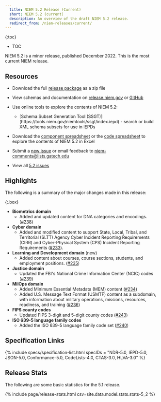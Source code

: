 ```yaml
---
  title: NIEM 5.2 Release (Current)
  short: NIEM 5.2 (current)
  description: An overview of the draft NIEM 5.2 release.
  redirect_from: /niem-releases/current/
---
```


{:toc}
- TOC

NIEM 5.2 is a minor release, published December 2022.  This is the most current NIEM release.

## Resources

- Download the full [release package](https://github.com/NIEM/NIEM-Releases/archive/niem-5.2.zip) as a zip file

- View schemas and documentation on [release.niem.gov](https://release.niem.gov/niem/5.2) or [GitHub](https://github.com/NIEM/NIEM-Releases/tree/niem-5.2)

- Use online tools to explore the contents of NIEM 5.2:

  - <p markdown="1">[Schema Subset Generation Tool (SSGT)](https://tools.niem.gov/niemtools/ssgt/index.iepd) - search or build XML schema subsets for use in IEPDs </p>

  <!-- - <p markdown="1">[Movement](https://beta.movement.niem.gov) - search elements </p> -->

- Download the [component spreadsheet](https://release.niem.gov/niem/5.2/xlsx/niem-5.2.xlsx) or the [code spreadsheet](https://release.niem.gov/niem/5.2/xlsx/niem-5.2-codes.xlsx) to explore the contents of NIEM 5.2 in Excel

- Submit a [new issue](https://github.com/NIEM/NIEM-Releases/issues/new) or email feedback to <niem-comments@lists.gatech.edu>

- View all [5.2 issues](https://github.com/NIEM/NIEM-Releases/issues?q=is%3Aissue+label%3A5.2)

## Highlights

The following is a summary of the major changes made in this release:

{:.box}
- **Biometrics domain**
  - Added and updated content for DNA categories and encodings. ([#238](https://github.com/NIEM/NIEM-Releases/issues/238))
- **Cyber domain**
  - Added and modified content to support State, Local, Tribal, and Territorial (SLTT) Agency Cyber Incident Reporting Requirements (CIRR) and Cyber-Physical System (CPS) Incident Reporting Requirements ([#233](https://github.com/NIEM/NIEM-Releases/issues/233)).
- **Learning and Development domain** (new)
  - Added content about courses, course sections, students, and employment positions. ([#235](https://github.com/NIEM/NIEM-Releases/issues/235))
- **Justice domain**
  - Updated the FBI's National Crime Information Center (NCIC) codes ([#239](https://github.com/NIEM/NIEM-Releases/issues/239))
- **MilOps domain**
  - Added Minimum Essential Metadata (MEM) content ([#234](https://github.com/NIEM/NIEM-Releases/issues/234))
  - Added U.S. Message Text Format (USMTF) content as a subdomain, with information about military operations, missions, resources, readiness, and training ([#236](https://github.com/NIEM/NIEM-Releases/issues/236))
- **FIPS county codes**
  - Updated FIPS 3-digit and 5-digit county codes ([#243](https://github.com/NIEM/NIEM-Releases/issues/243))
- **ISO 639-5 language family codes**
  - Added the ISO 639-5 language family code set ([#240](https://github.com/NIEM/NIEM-Releases/issues/240))

## Specification Links

{% include specs/specification-list.html specIDs = "NDR-5.0, IEPD-5.0, JSON-5.0, Conformance-5.0, CodeLists-4.0, CTAS-3.0, HLVA-3.0" %}

## Release Stats

The following are some basic statistics for the 5.1 release.

{% include page/release-stats.html csv=site.data.model.stats.stats-5_2 %}

<br/>
